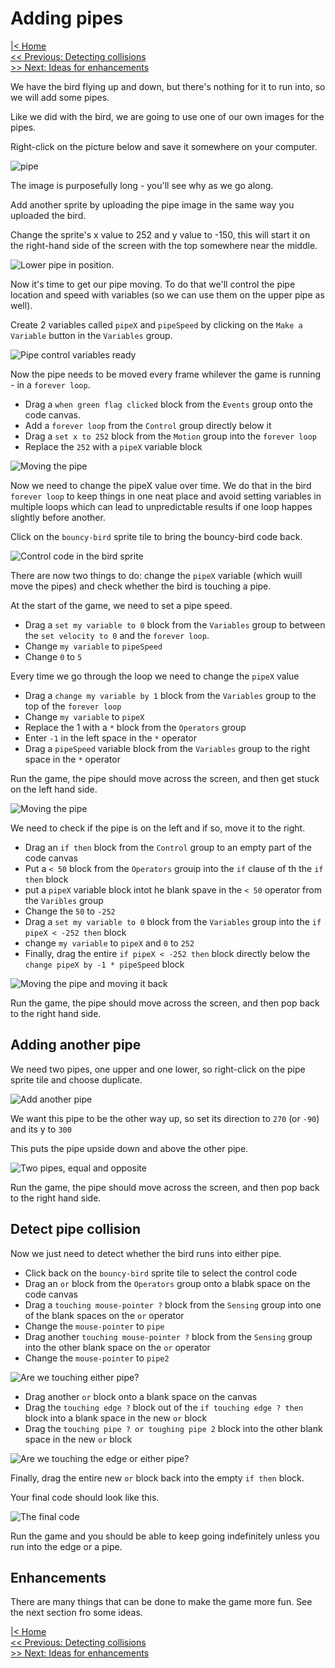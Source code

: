 # Adding pipes

[|< Home](../README.md)  
[<< Previous: Detecting collisions](./bouncy-bird3.md)  
[>> Next: Ideas for enhancements](./bouncy-bird5.md)

We have the bird flying up and down, but there's nothing for it to run into, so we will add some pipes.

Like we did with the bird, we are going to use one of our own images for the pipes.

Right-click on the picture below and save it somewhere on your computer.

![pipe](./images/pipe.png)

The image is purposefully long - you'll see why as we go along.

Add another sprite by uploading the pipe image in the same way you uploaded the bird.

Change the sprite's x value to 252 and y value to -150, this will start it on the right-hand side of the screen with the top somewhere near the middle.

![Lower pipe in position](./images/bouncy-bird13.png).

Now it's time to get our pipe moving. To do that we'll control the pipe location and speed with variables (so we can use them on the upper pipe as well).

Create 2 variables called `pipeX` and `pipeSpeed` by clicking on the `Make a Variable` button in the `Variables` group.

![Pipe control variables ready](./images/bouncy-bird14.png)

Now the pipe needs to be moved every frame whilever the game is running - in a `forever loop`.

* Drag a `when green flag clicked` block from the `Events` group onto the code canvas.
* Add a `forever loop` from the `Control` group directly below it
* Drag a `set x to 252` block from the `Motion` group into the `forever loop`
* Replace the `252` with a `pipeX` variable block

![Moving the pipe](./images/bouncy-bird15.png)

Now we need to change the pipeX value over time. We do that in the bird `forever loop` to keep things in one neat place and avoid setting variables in multiple loops which can lead to unpredictable results if one loop happes slightly before another.

Click on the `bouncy-bird` sprite tile to bring the bouncy-bird code back.

![Control code in the bird sprite](./images/bouncy-bird16.png)

There are now two things to do: change the `pipeX` variable (which wuill move the pipes) and check whether the bird is touching a pipe.

At the start of the game, we need to set a pipe speed.

* Drag a `set my variable to 0` block from the `Variables` group to between the `set velocity to 0` and the `forever loop`.
* Change `my variable` to `pipeSpeed`
* Change `0` to `5`

Every time we go through the loop we need to change the `pipeX` value

* Drag a `change my variable by 1` block from the `Variables` group to the top of the `forever loop`
* Change `my variable` to `pipeX`
* Replace the 1 with a  `*` block from the `Operators` group
* Enter `-1` in the left space in the `*` operator
* Drag a `pipeSpeed` variable block from the `Variables` group to the right space in the `*` operator

Run the game, the pipe should move across the screen, and then get stuck on the left hand side.

![Moving the pipe](./images/bouncy-bird17.png)

We need to check if the pipe is on the left and if so, move it to the right.

* Drag an `if then` block from the `Control` group to an empty part of the code canvas
* Put a `< 50` block from the `Operators` grouip into the `if` clause of th the `if then` block
* put a `pipeX` variable block intot he blank spave in the `< 50` operator from the `Varibles` group
* Change the `50` to `-252`
* Drag a `set my variable to 0` block from the `Variables` group into the `if pipeX < -252 then` block
* change `my variable` to `pipeX` and `0` to `252`
* Finally, drag the entire `if pipeX < -252 then` block directly below the `change pipeX by -1 * pipeSpeed` block

![Moving the pipe and moving it back](./images/bouncy-bird18.png)

Run the game, the pipe should move across the screen, and then pop back to the right hand side.

## Adding another pipe

We need two pipes, one upper and one lower, so right-click on the pipe sprite tile and choose duplicate.

![Add another pipe](./images/bouncy-bird19.png)

We want this pipe to be the other way up, so set its direction to `270` (or `-90`) and its y to `300`

This puts the pipe upside down and above the other pipe.

![Two pipes, equal and opposite](./images/bouncy-bird20.png)

Run the game, the pipe should move across the screen, and then pop back to the right hand side.

## Detect pipe collision

Now we just need to detect whether the bird runs into either pipe.

* Click back on the `bouncy-bird` sprite tile to select the control code
* Drag an `or` block from the `Operators` group onto a blabk space on the code canvas
* Drag a `touching mouse-pointer ?` block from the `Sensing` group into one of the blank spaces on the `or` operator
* Change the `mouse-pointer` to `pipe`
* Drag another `touching mouse-pointer ?` block from the `Sensing` group into the other blank space on the `or` operator
* Change the `mouse-pointer` to `pipe2`

![Are we touching either pipe?](./images/bouncy-bird21.png)

* Drag another `or` block onto a blank space on the canvas
* Drag the `touching edge ?` block out of the `if touching edge ? then` block into a blank space in the new `or` block
* Drag the `touching pipe ? or toughing pipe 2` block into the other blank space in the new `or` block

![Are we touching the edge or either pipe?](./images/bouncy-bird22.png)

Finally, drag the entire new `or` block back into the empty `if then` block.

Your final code should look like this.

![The final code](./images/bouncy-bird23.png)

Run the game and you should be able to keep going indefinitely unless you run into the edge or a pipe.

## Enhancements

There are many things that can be done to make the game more fun. See the next section fro some ideas.

[|< Home](../README.md)  
[<< Previous: Detecting collisions](./bouncy-bird3.md)  
[>> Next: Ideas for enhancements](./bouncy-bird5.md)

